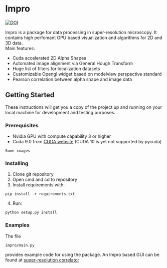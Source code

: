 # Impro
[![DOI](https://zenodo.org/badge/DOI/10.5281/zenodo.2620224.svg)](https://doi.org/10.5281/zenodo.2620224)

Impro is a package for data processing in super-resolution microscopy. It contains high perfomant
GPU based visualization and algorithms for 2D and 3D data. <br />
Main features:
* Cuda accelerated 2D Alpha Shapes
* Automated image alignment via General Hough Transform
* Huge list of filters for localization datasets
* Customizable Opengl widget based on modelview perspective standard
* Pearson correlation between alpha shape and image data

## Getting Started

These instructions will get you a copy of the project up and running on your local machine for development and testing purposes. 

### Prerequisites

* Nvidia GPU with compute capability 3 or higher
* Cuda 9.0 from [CUDA website](https://developer.nvidia.com/cuda-90-download-archive) (CUDA 10 is yet not supported by pycuda)

```
Some images
```

### Installing

1. Clone git repository
2. Open cmd and cd to repository
3. Install requirements with:
```
pip install -r requirements.txt
```
4. Run:
```
python setup.py install
```

### Examples
The file
```
impro/main.py
```
provides example code for using the package. An Impro based GUI can be found at [super-resolution correlator](https://github.com/super-resolution/Super-resolution-correlator)
